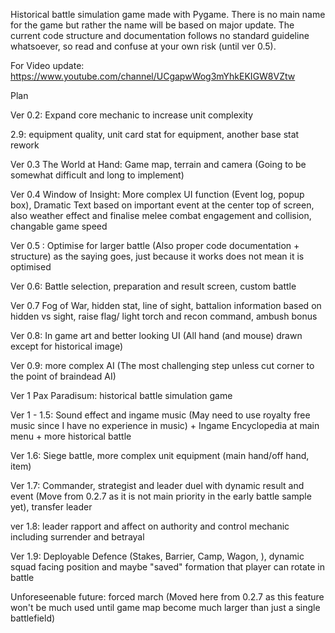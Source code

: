 Historical battle simulation game made with Pygame. There is no main name for the game but rather the name will be based on major update. 
The current code structure and documentation follows no standard guideline whatsoever, so read and confuse at your own risk (until ver 0.5).

For Video update: https://www.youtube.com/channel/UCgapwWog3mYhkEKIGW8VZtw

Plan

Ver 0.2: Expand core mechanic to increase unit complexity

2.9: equipment quality, unit card stat for equipment, another base stat rework

Ver 0.3 The World at Hand: Game map, terrain and camera (Going to be somewhat difficult and long to implement)

Ver 0.4 Window of Insight: More complex UI function (Event log, popup box), Dramatic Text based on important event at the center top of screen, also weather effect and finalise melee combat engagement and collision, changable game speed

Ver 0.5 : Optimise for larger battle (Also proper code documentation + structure) as the saying goes, just because it works does not mean it is optimised

Ver 0.6: Battle selection, preparation and result screen, custom battle

Ver 0.7 Fog of War, hidden stat, line of sight, battalion information based on hidden vs sight, raise flag/ light torch and recon command, ambush bonus

Ver 0.8: In game art and better looking UI (All hand (and mouse) drawn except for historical image)

Ver 0.9: more complex AI (The most challenging step unless cut corner to the point of braindead AI)

Ver 1 Pax Paradisum: historical battle simulation game

Ver 1 - 1.5: Sound effect and ingame music (May need to use royalty free music since I have no experience in music) + Ingame Encyclopedia at main menu + more historical battle

Ver 1.6: Siege battle, more complex unit equipment (main hand/off hand, item)

Ver 1.7: Commander, strategist and leader duel with dynamic result and event (Move from 0.2.7 as it is not main priority in the early battle sample yet), transfer leader

ver 1.8: leader rapport and affect on authority and control mechanic including surrender and betrayal 

Ver 1.9: Deployable Defence (Stakes, Barrier, Camp, Wagon, ), dynamic squad facing position and maybe "saved" formation that player can rotate in battle 

Unforeseenable future: forced march (Moved here from 0.2.7 as this feature won't be much used until game map become much larger than just a single battlefield)
